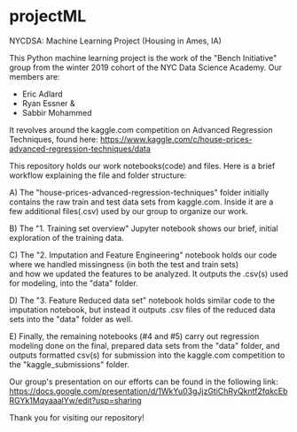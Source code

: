 # projectML
NYCDSA: Machine Learning Project (Housing in Ames, IA)

This Python machine learning project is the work of the "Bench Initiative" group from the winter 2019 cohort of the NYC Data Science Academy. Our members are: 
 - Eric Adlard
 - Ryan Essner & 
 - Sabbir Mohammed

It revolves around the kaggle.com competition on Advanced Regression Techniques, found here:
<https://www.kaggle.com/c/house-prices-advanced-regression-techniques/data>

This repository holds our work notebooks(code) and files. Here is a brief workflow explaining the file and folder structure:

  A) The "house-prices-advanced-regression-techniques" folder initially contains the raw train and test data sets from kaggle.com.
  Inside it are a few additional files(.csv) used by our group to organize our work.
  
  B) The "1. Training set overview" Jupyter notebook shows our brief, initial exploration of the training data.

  C) The "2. Imputation and Feature Engineering" notebook holds our code where we handled missingness (in both the test and train sets)     
  and how we updated the features to be analyzed. It outputs the .csv(s) used for modeling, into the "data" folder.

  D) The "3. Feature Reduced data set" notebook holds similar code to the imputation notebook, but instead it outputs .csv files of the 
  reduced data sets into the "data" folder as well.

  E) Finally, the remaining notebooks (#4 and #5) carry out regression modeling done on the final, prepared data sets from the "data"
  folder, and outputs formatted csv(s) for submission into the kaggle.com competition to the "kaggle_submissions" folder.
  
  Our group's presentation on our efforts can be found in the following link:
  <https://docs.google.com/presentation/d/1WkYu03gJjzGtiChRyQkntf2fqkcEbRGYk1MqyaaalYw/edit?usp=sharing>
  
  
Thank you for visiting our repository!

